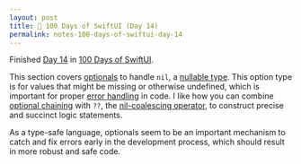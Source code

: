 ```yaml
---
layout: post
title: 📔 100 Days of SwiftUI (Day 14)
permalink: notes-100-days-of-swiftui-day-14
---
```


Finished [Day 14](https://www.hackingwithswift.com/100/swiftui/14) in [100 Days of SwiftUI](https://www.hackingwithswift.com/100/swiftui).

This section covers [optionals](https://developer.apple.com/documentation/swift/optional) to handle `nil`, a [nullable type](https://en.wikipedia.org/wiki/Nullable_type). This option type is for values that might be missing or otherwise undefined, which is important for proper [error handling](https://en.wikipedia.org/wiki/Exception_handling) in code. I like how you can combine [optional chaining](https://docs.swift.org/swift-book/documentation/the-swift-programming-language/optionalchaining/) with `??`, the  [nil-coalescing operator](https://developer.apple.com/documentation/swift/optional#Using-the-Nil-Coalescing-Operator), to construct precise and succinct logic statements.

As a type-safe language, optionals seem to be an important mechanism to catch and fix errors early in the development process, which should result in more robust and safe code.
